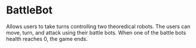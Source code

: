 # BattleBot
Allows users to take turns controlling two theoredical robots. The users can move, turn, and attack using their battle bots.
When one of the battle bots health reaches 0, the game ends.
